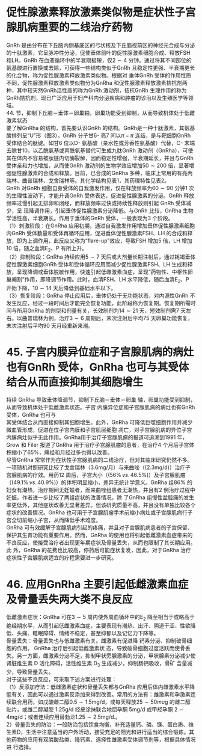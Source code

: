 # 促性腺激素释放激素类似物是症状性子宫腺肌病重要的二线治疗药物  
GnRh 是由分布在下丘脑内侧基底区的弓状核及下丘脑视前区的神经元合成与分泌的十肽激素，它呈脉冲性分泌，促使垂体前叶的促性腺激素细胞合成、释放FSH 和LH。GnRh 在血液循环中的半衰期极短，仅$2\sim4$ 分钟。通过将其不同部位的氨基酸进行置换或去除，可获得一些结构类似于GnRh 且稳定性更强、半衰期更长的化合物，称为促性腺激素释放激素类似物。根据对 垂体GnRh 受体的作用性质不同，促性腺激素释放激素类似物分为GnRha 和促性腺激素释放激素拮抗剂两种，其中较天然GnRh活性高的称为GnRh 激动剂，拮抗GnRh 生理作用的称为GnRh拮抗剂，现已广泛应用于妇产科内分泌疾病和肿瘤的诊治以及生殖医学等领域。  
44.   节，抑制下丘脑－垂体－卵巢轴，卵巢功能受到抑制，从而导致机体处于低雌激素状态  
要了解GnRha 的结构，首先要认识GnRh 的结构。GnRh是一种十肽激素，其氨基酸排列呈“U”形（图3）。GnRh 分子甘6- 亮7 间以$\pi-\pi$ 连结，是与靶细胞GnRh 受体结合的肽键。如甘6 位以D- 氨基酸（亲水性或芳香性氨基酸）代替，C- 末端去除甘10，以乙酰氨基或丙酰氨基替代可生成九肽GnRh 激动剂（GnRha），可使其在体内不容易被肽链内切酶裂解，因而稳定性增强，半衰期延长，并且与GnRh 受体亲和力也增加，从而使GnRh 激动剂的生物学效应增加$50\sim200$ 倍，显著增强促性腺激素的合成和释放。目前，已合成的GnRha 多种，临床上常用的有亮丙瑞林、曲普瑞林、戈舍瑞林等。其化学结构见表1，其药理特性见表2。  
GnRh 对GnRh 细胞自身受体的自我激发作用，仅在释放频率为$60\sim90$ 分钟1 次的生理性波动下，才能升调GnRh 受体表达，促进促性腺激素的分泌。GnRh 释放频率过慢引起无排卵和闭经，而释放频率过快或持续性释放则引起 GnRh  受体减少，呈 现降调作用，引起垂体促性腺激素分泌降低。与GnRh 比较，GnRha 生物学活性高，半衰期长。作用于垂体的GnRh 受体，一般表现为3 个阶段。  
（1）刺激阶段：在GnRha 应用初期，通过自我激发作用增加垂体促性腺激素细胞内GnRh 受体数量和受体再循环应用，促进垂体促性腺激素FSH、LH 的合成和释放，即为上调作用，此反应又称为“ﬂare-up”效应，导致FSH 增加5 倍，LH 增加10 倍，随之血清$\mathrm{E}_{2}$、P 有所上升。  
（2）抑制阶段：GnRha 持续应用$5\sim7$ 天后或大剂量长期注射后，通过耗竭垂体促性腺激素细胞GnRh 受体和受体循环应用而减少促性腺激素FSH、LH 生成和释放，呈现降调或垂体脱敏作用，快速引起低雌激素血症，呈现“药物性、中枢性卵巢阉割”作用，即降调节作用。此时，血清FSH、LH 水平降低，随后血清$\mathrm{E}_{2}$、P 开始下降，$10\sim14$ 天后降低到基础水平以下。  
（3）恢复阶段：GnRha 停止应用后，垂体仍处于无功能状态，对内源性GnRh 不发生反应，经过一段时间后才能完全恢复功能，此阶段称为恢复期。恢复期所需时间与所用GnRha 的剂型和剂量有关，长效制剂为$14\sim21$ 天，短效制剂需7 天左右。以曲普瑞林为例，治疗$3\sim6$ 周期后，末次注射后平均75 天卵巢功能恢复，末次注射后平均90 天月经重新来潮。  
# 45. 子宫内膜异位症和子宫腺肌病的病灶也有GnRh 受体，GnRha 也可与其受体结合从而直接抑制其细胞增生  
持续 GnRha  导致垂体降调节，抑制下丘脑－垂体－卵巢 轴，卵巢功能受到抑制，从而导致机体处于低雌激素状态。子宫 内膜异位症和子宫腺肌病的病灶也有GnRh 受体，GnRha 也可与  
其受体结合从而直接抑制其细胞增生。此外，GnRha 可降低巨噬细胞作用并减少微血管形成，促进在位子宫内膜和子宫肌层细胞 凋亡，对子宫腺肌病的异位子宫内膜病灶似乎无此作用。GnRha用于治疗子宫腺肌瘤的报道可追溯到1991 年，Grow 和 Filer 报道了GnRha 用于治疗子宫腺肌瘤的患者，在治疗4 个月后子宫体积缩小了$65\%$，痛经和月经过多也得以改善。  
尽管GnRha 常常作为症状性子宫腺肌病的二线治疗，但对其临床研究仍然不多。一项随机对照研究比较了戈舍瑞林（$3.6\mathrm{mg/}$月）与来曲唑（$\left(2.3\mathrm{m}\mathrm{g}/\mathsf{d}\right)$）治疗子宫腺肌病的疗效。用药12 周后，子宫大小（$(56\%\,\nu s.\,46.5\%)$）及子宫腺肌瘤（$(49.1\%\,\nu s.\,40.9\%)$）的体积明显缩小，差异无统计学意义。GnRha 组$86\%$ 的妇女有潮热，治疗期间无妊娠者，而来曲唑组患者无潮热，并且有2 例治疗过程中妊娠。作者进一步比较了两组症状的改善情况，除 了GnRha 组慢性盆腔痛的发生率更低外，其他症状改善无显著差异。但该研究质量不高，并且没有单独比较各个症状的改善情况。GnRha 也可用于子宫腺肌瘤手术前缩小病灶或子宫腺肌病行子宫全切前缩小子宫，从而降低手术难度。  
GnRha 可有效缓解子宫腺肌病引起的疼痛，并且对子宫腺肌病患者的子宫保留、保护其生育功能有重要作用。然而，GnRha 的使用也将引起低雌激素血症带来的不良反应，使接受治疗者出现更年期症状及骨量丢失，从而也限制了其长期应用。此 外，GnRha 的花费也比较高，停药后可能症状复发，因此，对于GnRha 治疗症状性子宫腺肌病适宜的疗程需要进一步研究。  
# 46. 应用GnRha 主要引起低雌激素血症及骨量丢失两大类不良反应  
低雌激素症状：GnRha 可在$3\sim5$ 周内使外周血循环中的$\mathrm{E}_{2}$ 降至相当于或略高于绝经期水平，从而引起低雌激素血症，主要表现有潮热、出汗、阴道干涩、性欲降低、头痛、睡眠障碍、情绪不稳定，甚至抑郁以及记忆力下降等。  
骨量丢失：骨量丢失也与低雌激素有关。雌激素有促进降 钙素分泌、抑制破骨细胞的作用。 GnRha  治疗后引起低雌激素状 态，导致破骨细胞过度活跃而使骨丢失。另一方面，雌激素分泌不足，抑制甲状旁腺激素的分泌，甲状腺素分泌减少使肾脏维生素 D  活化障碍，活性维生素 $\mathrm{D}_{3}$  生成减少，抑制肠钙吸收，骨矿 含量减少，导致骨量丢失。  
对于这些不良反应，可采取下述方案进行处理：  
（1）反添加疗法：低雌激素症状和骨量丢失都与GnRha 应用后体内雌激素水平降低有关，因此可以通过激素反添加来得到改善。常用的方法有：雌激素和孕激素连续联合用药，如戊酸雌二醇$0.5\sim1.5\mathrm{mg/d}$，或每天释放$25\sim50mu\mathrm{g}$ 的雌二醇贴片，或雌二醇凝胶 $1.25\mathrm{g/d}$  经皮涂抹联合地屈孕酮 $5\mathrm{mg/d}$  或甲羟孕酮 $2\sim4\mathrm{mg/d}$；或者连续应用替勃龙$1.25\sim2.5\mathrm{mg/d}.$。  
2）骨量丢失的防治：一般防治包括饮食均衡，补充适量钙、磷、镁、蛋白质、维生素D，生活中注意适当的户外活动，接受充足的阳光和进行适当的综合锻炼。其他药物的应用有双膦酸盐类、降钙素、选择性雌激素受体调节剂等，根据具体情况进 行选择。  
